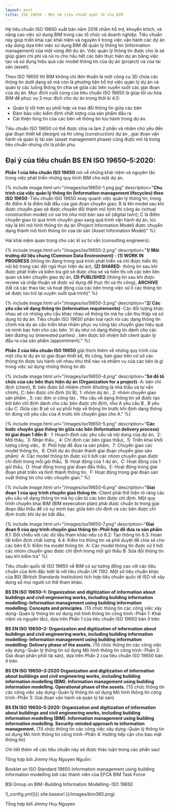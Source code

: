 ```yaml
---
layout: post
title: ISO 19650 - Một hệ tiêu chuẩn quốc tế cho BIM
---
```


Hệ tiêu chuẩn ISO 19650 xuất bản năm 2018 nhằm hỗ trợ, khuyến khích, và nâng cao việc sử dụng BIM trong các tổ chức và doanh nghiệp. Tiêu chuẩn này giúp  triển khai các khái niệm và nguyên lí trong việc vận hành các dự án xây dựng dựa trên việc sử dụng BIM để quản lý thông tin (information management) của một vòng đời dự án. Việc quản lý thông tin được cho là sẽ giúp giảm chi phí và rủi ro cho hầu hết các bên thực hiện dự án bằng việc tạo và sử dụng hiệu quả các model thông tin của dự án (project) và của tài sản (asset).


Theo ISO 19650 thì BIM không chỉ đơn thuần là một công cụ 3D chứa các thông tin dưới dạng số mà còn là phương tiện hỗ trợ việc quản lý dự án và quản lý các luồng thông tin chia sẻ giữa các bên xuyến suốt các giai đoạn của dự án. Mục đích cuối cùng của tiêu chuẩn ISO 19650 là giúp tối ưu hóa BIM để phục vụ 3 mục đích cho dự án trong thời kì 4.0:


- Quản lý tốt hơn sự phối hợp và trao đổi thông tin giữa các bên
- Đảm bảo việc kiểm định chất lượng của sản phẩm đầu ra
- Cải thiện lòng tin của các bên về thông tin lưu hành trong dự án.


Tiêu chuẩn ISO 19650 có thể được chia ra làm 2 phần và nhắm chủ yếu đến giai đoạn thiết kế (design) và thi công (construction) dự án , giai đoạn vận hành và quản lý tài sản (asset management phase) cũng được mô tả trong tiêu chuẩn nhưng chỉ là phần phụ.
## Đại ý của tiêu chuẩn BS EN ISO 19650–5:2020:
**Phần 1 của tiêu chuẩn ISO 19650** nói về những khái niệm và nguyên tắc trong việc phát triển những quy trình BIM cho một dự án.

{% include image.html url="/images/iso19650-1.png.jpg" description="<strong>Chu trình của việc quản lý thông tin (Information management lifecycles) theo ISO 19650</strong> - Tiêu chuẩn ISO 19650 xoay quanh việc quản lý thông tin, trong đó điểm A là điểm bắt đầu của giai đoạn chuyển giao; B là khi model sau khi được chuyển giao sẽ được chuyển đổi thành mô hình thi công ảo (virtual construction model) có vai trò như một bản sao số (digital twin); C là điểm chuyển giao từ quá trình chuyển giao sang quá trình vận hành dự án, lúc này là khi mô hình thông tin dự án (Project Information Model) được chuyển dạng thành mô hình thông tin của tài sản (Asset Information Model)" %}


Hai khái niệm quan trọng cho các kĩ sư tư vấn (consulting engineers):


{% include image.html url="/images/iso19650-2.png" description="<strong>1/ Môi trường dữ liệu chung (Common Data Environment) - (1) WORK IN PROGRESS</strong> (thông tin đang trong quá trình phát triển và chỉ được hiển thị nội bộ trong các đội ngũ thực hiện dự án), <strong>(2) SHARED</strong>- thông tin sau khi được phát triển và kiểm tra giờ sẽ được chia sẻ và hiển thị với các bên liên quan và bên chuyển giao dự án, <strong>(3) PUBLISHED</strong> (thông tin sau khi được review và chấp thuận sẽ được sử dụng để thực thi và thi công), <strong>ARCHIVE</strong> (tất cả các thao tác và hoạt động của các bên trong việc xử lí các thông tin sẽ được lưu trữ lại xuyên suốt quá trình)" %}


{% include image.html url="/images/iso19650-3.png" description="<strong>2/ Các yêu cầu về dạng thông tin (information requirements)</strong> - Các đối tượng khác nhau sẽ có những yêu cầu khác nhau về thông tin mà họ cần thu thập và sử dụng từ dự án. Tiêu chuẩn ISO 19650 phân loại rạch ròi các dạng thông tin chính mà dự án cần triển khai nhằm phục vụ công tác chuyển giao hiệu quả và minh bạc hơn cho các bên. Ví dụ như có dạng thông tin dành cho các bên đương sự (interested parties) , bên được bổ nhiệm bởi client quản lý đầu ra của sản phẩm (appointment)." %}


**Phần 2 của tiêu chuẩn ISO 19650** giải thích thêm về những quy trình của một chu kì dự án từ giai đoạn thiết kế, thi công, bàn giao trên cơ sở các thông tin được lưu hành với nhau như thế nào và nhiệm vụ của các bên là gì trong việc sử dụng những thông tin đó


{% include image.html url="/images/iso19650-4.png" description="<strong>Sơ đồ tổ chức của các bên thực hiện dự án (Organization for a project)</strong> - A: bên chỉ định (client), B: bên được bổ nhiệm chính (thường là nhà thầu và tư vấn chính), C: bên được chỉ định (từ B), 1: nhóm dự án , 2: nhóm chuyển giao sản phẩm , 3: các đơn vị công tác . Yêu cầu về dạng thông tin sẽ được tạo bởi bên chỉ định dành cho các bên được chỉ định, như A yêu cầu B , B yêu cầu C. Giữa các B sẽ có sự phối hợp về thông tin trước khi định dạng thông tin đúng với yêu cầu của A trước khi chuyển giao cho A." %}


{% include image.html url="/images/iso19650-5.png" description="<strong>Các bước chuyển giao thông tin giữa các bên (Information delivery process) từ giai đoạn 1 đến 8 </strong>- 
1: Hoạch định các yêu cầu và nội dung của dự án, 
2: Mời thầu, 
3: Nhận thầu , 
4: Chỉ định các bên (giao thầu), 
5: Triển khai khối lượng công việc, 
6: Phối hợp để đưa ra sản phẩm, 
7: Chuyển giao các model thông tin, 
8: Chốt dự án (hoàn thành giai đoạn chuyển giao sản phẩm) 
A: Các model thông tin được xử lí bởi các nhóm chuyển giao được chỉ định trong mỗi gói thầu, 
B: Hoạt động của 1 dự án, 
C: Hoạt động của 1 gói thầu, 
D: Hoạt động trong giai đoạn đấu thầu, 
E: Hoạt động trong giai đoạn phát triển và hình thành thông tin, 
F: Hoạt động trong giai đoạn sản xuất thông tin cho việc chuyển giao." %}


{% include image.html url="/images/iso19650-6.png" description="<strong>Giai đoạn 1 của quy trình chuyển giao thông tin</strong> - Client phải thể hiện rõ ràng các yêu cầu về dạng thông tin mà họ cần từ các bên được chỉ định. Một quy trình chuyển khai BIM (BIM exeecution plan) phải được chuẩn bị trong giai đoạn đấu thầu để có sự minh bạc giữa bên chỉ định và các bên được chỉ định trước khi dự án bắt đầu.


{% include image.html url="/images/iso19650-7.png" description="<strong>Giai đoạn 6 của quy trình chuyển giao thông tin - Phối hợp để đưa ra sản phẩm</strong>
6.1: Đối chiếu với các dữ liệu tham khảo nếu có
6.2: Tạo thông tin
6.3: Hoàn tất kiểm định chất lượng 
6.4: Kiểm tra thông tin và phê duyệt để chia sẻ cho các bên
6.5: Kiểm tra model thông tin 
A: Các model thông tin được xử lí bởi các nhóm chuyển giao được chỉ định trong mỗi gói thầu
B: Sửa đổi thông tin sau khi kiểm tra" %}


Tiêu chuẩn quốc tế ISO 19650 về BIM có sự tương đồng cao với các tiêu chuẩn của Anh đặc biệt là với tiêu chuẩn UK 1192. Một số tiêu chuẩn khác của BSI (British Standards Institution) tích hợp tiêu chuẩn quốc tế ISO về xây dựng số mọi người có thể tham khảo:


**BS EN ISO 19650–1: Organization and digitization of information about buildings and civil engineering works, including building information modelling - Information management using building information modelling: Concepts and principles.** (Tổ chức thông tin các công việc xây dựng - Quản lý thông tin sử dụng mô hình thông tin công trình - Phần 1: Khái niệm và nguyên tắc), dựa trên Phần 1 của tiêu chuẩn ISO 19650 bàn ở trên


**BS EN ISO 19650–2: Organization and digitization of information about buildings and civil engineering works, including building information modelling - Information management using building information modelling: Delivery phase of the assets.** (Tổ chức thông tin các công việc xây dựng - Quản lý thông tin sử dụng Mô hình thông tin công trình - Phần 2: Giai đoạn phân phối tài sản), dựa trên Phần 2 của tiêu chuẩn ISO 19650 bàn ở trên


**BS EN ISO 19650–3:2020 Organization and digitization of information about buildings and civil engineering works, including building information modelling (BIM). Information management using building information modelling. Operational phase of the assets.** (Tổ chức thông tin các công việc xây dựng - Quản lý thông tin sử dụng Mô hình thông tin công trình - Phần 3: Giai đoạn vận hành và quản lý tài sản)


**BS EN ISO 19650–5:2020: Organization and digitization of information about buildings and civil engineering works, including building information modelling (BIM). Information management using building information modelling. Security-minded approach to information management.** (Tổ chức thông tin các công việc xây dựng - Quản lý thông tin sử dụng Mô hình thông tin công trình - Phần 4: Hướng tiếp cận cho bảo mật thông tin)


Chi tiết thêm về các tiêu chuẩn này sẽ được thảo luận trong các phần sau!


Tổng hợp bởi Jimmy Huy Nguyen
Nguồn: 


Booklet on ISO Standard 19650 Information management using building information modelling bởi các thành viên của EFCA BIM Task Force


BSI Group on BIM - Building Information Modelling - ISO 19650

![_config.yml]({{ site.baseurl }}/images/bim360.png)

Tổng hợp bởi Jimmy Huy Nguyen

